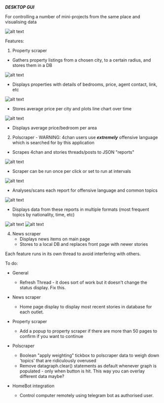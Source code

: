 ***DESKTOP GUI***

For controlling a number of mini-projects from the same place and visualising data

<img src="https://i.imgur.com/MMiERer.jpg" alt="alt text" title="image Title" />


Features:
1. Property scraper

- Gathers property listings from a chosen city, to a certain radius, and stores them in a DB
<img src="https://i.imgur.com/tbXg7kC.jpg" alt="alt text" title="image Title" />

- Displays properties with details of bedrooms, price, agent contact, link, etc
<img src="https://i.imgur.com/R1pEEqY.jpg" alt="alt text" title="image Title" />

- Stores average price per city and plots line chart over time
<img src="https://i.imgur.com/sOwMHxF.jpg" alt="alt text" title="image Title" />


- Displays average price/bedroom per area


2. Polscraper - WARNING: 4chan users use ***extremely*** offensive language which is searched for by this application


- Scrapes 4chan and stories threads/posts to JSON "reports"
<img src="https://i.imgur.com/ZmBMzRH.jpg" alt="alt text" title="image Title" />


- Scraper can be run once per click or set to run at intervals
<img src="https://i.imgur.com/xM850V6.jpg" alt="alt text" title="image Title" />


- Analyses/scans each report for offensive language and common topics
<img src="https://i.imgur.com/2lmDotW.jpg" alt="alt text" title="image Title" />


- Displays data from these reports in multiple formats (most frequent topics by nationality, time, etc)
<img src="https://i.imgur.com/rqp9XN2.jpg" alt="alt text" title="image Title" />

<img src="https://i.imgur.com/67vx7sZ.jpg" alt="alt text" title="image Title" />


4. News scraper
    - Displays news items on main page
    - Stores to a local DB and replaces front page with newer stories

Each feature runs in its own thread to avoid interfering with others.

To do:

- General
    - Refresh Thread - it does sort of work but it doesn't change the status display. Fix this.

- News scraper
    - Home page display to display most recent stories in database for each outlet. 

- Property scraper
    - Add a popup to property scraper if there are more than 50 pages to confirm if you want to continue

- Polscraper
    - Boolean "apply weighting" tickbox to polscraper data to weigh down 'topics' that are ridiculously overused
    - Remove datagraph.clear() statements as default whenever graph is populated - only when button is hit. This way you can overlay different data maybe?

- HomeBot integration
    - Control computer remotely using telegram bot as authorised user.
